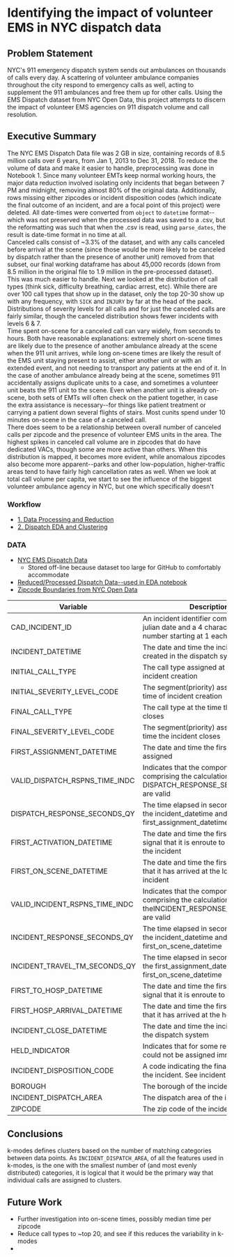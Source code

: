 # Identifying the impact of volunteer EMS in NYC dispatch data

## Problem Statement

NYC's 911 emergency dispatch system sends out ambulances on thousands of calls every day. A scattering of volunteer ambulance companies throughout the city respond to emergency calls as well, acting to supplement the 911 ambulances and free them up for other calls. Using the EMS Dispatch dataset from NYC Open Data, this project attempts to discern the impact of volunteer EMS agencies on 911 dispatch volume and call resolution.

## Executive Summary

The NYC EMS Dispatch Data file was 2 GB in size, containing records of 8.5 million calls over 6 years, from Jan 1, 2013 to Dec 31, 2018. To reduce the volume of data and make it easier to handle, preprocessing was done in Notebook 1. Since many volunteer EMTs keep normal working hours, the major data reduction involved isolating only incidents that began between 7 PM and midnight, removing almost 80% of the original data. Additionally, rows missing either zipcodes or incident disposition codes (which indicate the final outcome of an incident, and are a focal point of this project) were deleted. All date-times were converted from `object` to `datetime` format--which was not preserved when the processed data was saved to a .csv, but the reformatting was such that when the .csv is read, using `parse_dates`, the result is date-time format in no time at all. <br>
Canceled calls consist of ~3.3% of the dataset, and with any calls canceled before arrival at the scene (since those would be more likely to be canceled by dispatch rather than the presence of another unit) removed from that subset, our final working dataframe has about 45,000 records (down from 8.5 million in the original file to 1.9 million in the pre-processed dataset). This was much easier to handle. Next we looked at the distribution of call types (think sick, difficulty breathing, cardiac arrest, etc). While there are over 100 call types that show up in the dataset, only the top 20-30 show up with any frequency, with `SICK` and `INJURY` by far at the head of the pack. Distributions of severity levels for all calls and for just the canceled calls are fairly similar, though the canceled distribution shows fewer incidents with levels 6 & 7. <br>
Time spent on-scene for a canceled call can vary widely, from seconds to hours. Both have reasonable explanations: extremely short on-scene times are likely due to the presence of another ambulance already at the scene when the 911 unit arrives, while long on-scene times are likely the result of the EMS unit staying present to assist, either another unit or with an extended event, and not needing to transport any patients at the end of it. In the case of another ambulance already being at the scene, sometimes 911 accidentally assigns duplicate units to a case, and sometimes a volunteer unit beats the 911 unit to the scene. Even when another unit is already on-scene, both sets of EMTs will often check on the patient together, in case the extra assistance is necessary--for things like patient treatment or carrying a patient down several flights of stairs. Most cunits spend under 10 minutes on-scene in the case of a canceled call. <br>
There does seem to be a relationship between overall number of canceled calls per zipcode and the presence of volunteer EMS units in the area. The highest spikes in canceled call volume are in zipcodes that do have dedicated VACs, though some are more active than others. When this distribution is mapped, it becomes more evident, while anomalous zipcodes also become more apparent--parks and other low-population, higher-traffic areas tend to have fairly high cancellation rates as well. When we look at total call volume per capita, we start to see the influence of the biggest volunteer ambulance agency in NYC, but one which specifically doesn't

### Workflow
* [1. Data Processing and Reduction](./code/data_processing_and_reduction.ipynb)
* [2. Dispatch EDA and Clustering](./code/dispatch_EDA_and_clustering.ipynb)

### DATA
* [NYC EMS Dispatch Data](https://data.cityofnewyork.us/Public-Safety/EMS-Incident-Dispatch-Data/76xm-jjuj)
    * Stored off-line because dataset too large for GitHub to comfortably accommodate
* [Reduced/Processed Dispatch Data--used in EDA notebook](https://drive.google.com/file/d/1ry0yvvLWxXXjHFxiUqGnR_Y-OwtTM0dp/view?usp=sharing)
* [Zipcode Boundaries from NYC Open Data](https://data.cityofnewyork.us/Business/Zip-Code-Boundaries/i8iw-xf4u)

| Variable | Description |
| --- | --- |
|CAD_INCIDENT_ID | An incident identifier comprising the julian date and a 4 character sequence number starting at 1 each day|
|INCIDENT_DATETIME | The date and time the incident was created in the dispatch system|
|INITIAL_CALL_TYPE  | The call type assigned at the time of incident creation|
|INITIAL_SEVERITY_LEVEL_CODE | The segment(priority) assigned at the time of incident creation|
|FINAL_CALL_TYPE  | The call type at the time the incident closes|
|FINAL_SEVERITY_LEVEL_CODE | The segment(priority) assigned at the time the incident closes|
|FIRST_ASSIGNMENT_DATETIME | The date and time the first unit is assigned|
|VALID_DISPATCH_RSPNS_TIME_INDC | Indicates that the components comprising the calculation of the DISPATCH_RESPONSE_SECONDS_QY are valid|
|DISPATCH_RESPONSE_SECONDS_QY | The time elapsed in seconds between the incident_datetime and the first_assignment_datetime|
|FIRST_ACTIVATION_DATETIME | The date and time the first unit gives the signal that it is enroute to the location of the incident|
|FIRST_ON_SCENE_DATETIME | The date and time the first unit signals that it has arrived at the location of the incident|
|VALID_INCIDENT_RSPNS_TIME_INDC | Indicates that the components comprising the calculation of theINCIDENT_RESPONSE_SECONDS_QY are valid|
|INCIDENT_RESPONSE_SECONDS_QY | The time elapsed in seconds between the incident_datetime and the first_on_scene_datetime|
|INCIDENT_TRAVEL_TM_SECONDS_QY | The time elapsed in seconds between the first_assignment_datetime and the first_on_scene_datetime|
|FIRST_TO_HOSP_DATETIME | The date and time the first unit gives the signal that it is enroute to the hospital|
|FIRST_HOSP_ARRIVAL_DATETIME | The date and time the first unit signals that it has arrived at the hospital|
|INCIDENT_CLOSE_DATETIME | The date and time the incident closes in the dispatch system|
|HELD_INDICATOR | Indicates that for some reason a unit could not be assigned immediately|
|INCIDENT_DISPOSITION_CODE | A code indicating the final outcome of the incident. See incident dispositions|
|BOROUGH | The borough of the incident location|
|INCIDENT_DISPATCH_AREA | The dispatch area of the incident|
|ZIPCODE | The zip code of the incident|


## Conclusions

k-modes defines clusters based on the number of matching categories between data points. As `INCIDENT_DISPATCH_AREA`, of all the features used in k-modes, is the one with the smallest number of (and most evenly distributed) categories, it is logical that it would be the primary way that individual calls are assigned to clusters.  

## Future Work

* Further investigation into on-scene times, possibly median time per zipcode
* Reduce call types to ~top 20, and see if this reduces the variability in k-modes
* 
